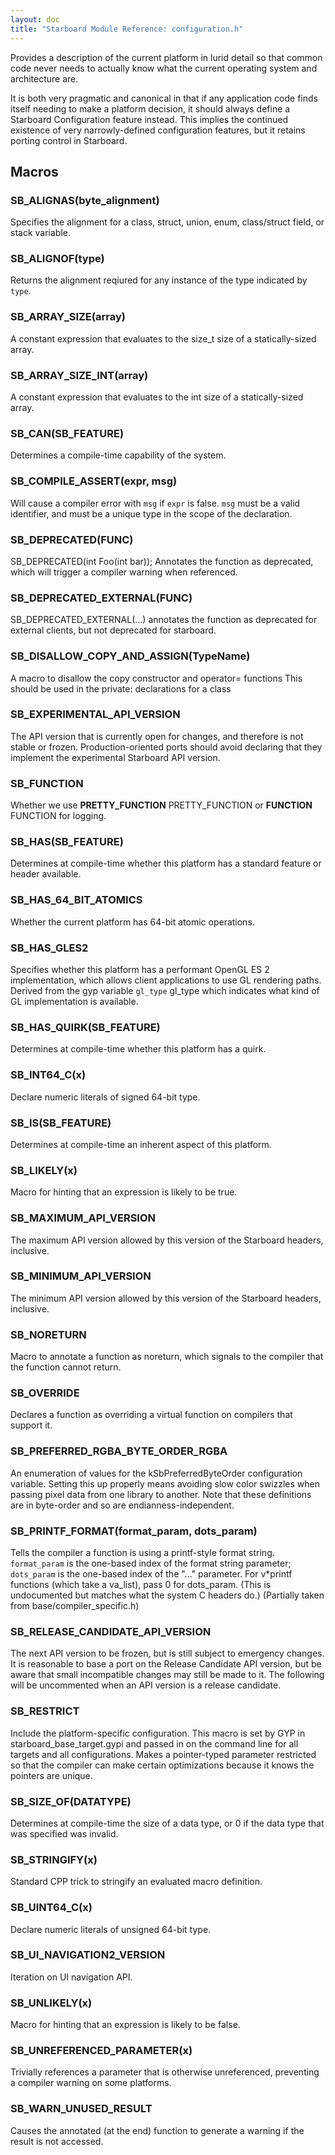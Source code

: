 ```yaml
---
layout: doc
title: "Starboard Module Reference: configuration.h"
---
```


Provides a description of the current platform in lurid detail so that common
code never needs to actually know what the current operating system and
architecture are.

It is both very pragmatic and canonical in that if any application code finds
itself needing to make a platform decision, it should always define a Starboard
Configuration feature instead. This implies the continued existence of very
narrowly-defined configuration features, but it retains porting control in
Starboard.

## Macros ##

### SB_ALIGNAS(byte_alignment) ###

Specifies the alignment for a class, struct, union, enum, class/struct field, or
stack variable.

### SB_ALIGNOF(type) ###

Returns the alignment reqiured for any instance of the type indicated by `type`.

### SB_ARRAY_SIZE(array) ###

A constant expression that evaluates to the size_t size of a statically-sized
array.

### SB_ARRAY_SIZE_INT(array) ###

A constant expression that evaluates to the int size of a statically-sized
array.

### SB_CAN(SB_FEATURE) ###

Determines a compile-time capability of the system.

### SB_COMPILE_ASSERT(expr, msg) ###

Will cause a compiler error with `msg` if `expr` is false. `msg` must be a valid
identifier, and must be a unique type in the scope of the declaration.

### SB_DEPRECATED(FUNC) ###

SB_DEPRECATED(int Foo(int bar)); Annotates the function as deprecated, which
will trigger a compiler warning when referenced.

### SB_DEPRECATED_EXTERNAL(FUNC) ###

SB_DEPRECATED_EXTERNAL(...) annotates the function as deprecated for external
clients, but not deprecated for starboard.

### SB_DISALLOW_COPY_AND_ASSIGN(TypeName) ###

A macro to disallow the copy constructor and operator= functions This should be
used in the private: declarations for a class

### SB_EXPERIMENTAL_API_VERSION ###

The API version that is currently open for changes, and therefore is not stable
or frozen. Production-oriented ports should avoid declaring that they implement
the experimental Starboard API version.

### SB_FUNCTION ###

Whether we use **PRETTY_FUNCTION** PRETTY_FUNCTION or **FUNCTION** FUNCTION for
logging.

### SB_HAS(SB_FEATURE) ###

Determines at compile-time whether this platform has a standard feature or
header available.

### SB_HAS_64_BIT_ATOMICS ###

Whether the current platform has 64-bit atomic operations.

### SB_HAS_GLES2 ###

Specifies whether this platform has a performant OpenGL ES 2 implementation,
which allows client applications to use GL rendering paths. Derived from the gyp
variable `gl_type` gl_type which indicates what kind of GL implementation is
available.

### SB_HAS_QUIRK(SB_FEATURE) ###

Determines at compile-time whether this platform has a quirk.

### SB_INT64_C(x) ###

Declare numeric literals of signed 64-bit type.

### SB_IS(SB_FEATURE) ###

Determines at compile-time an inherent aspect of this platform.

### SB_LIKELY(x) ###

Macro for hinting that an expression is likely to be true.

### SB_MAXIMUM_API_VERSION ###

The maximum API version allowed by this version of the Starboard headers,
inclusive.

### SB_MINIMUM_API_VERSION ###

The minimum API version allowed by this version of the Starboard headers,
inclusive.

### SB_NORETURN ###

Macro to annotate a function as noreturn, which signals to the compiler that the
function cannot return.

### SB_OVERRIDE ###

Declares a function as overriding a virtual function on compilers that support
it.

### SB_PREFERRED_RGBA_BYTE_ORDER_RGBA ###

An enumeration of values for the kSbPreferredByteOrder configuration variable.
Setting this up properly means avoiding slow color swizzles when passing pixel
data from one library to another. Note that these definitions are in byte-order
and so are endianness-independent.

### SB_PRINTF_FORMAT(format_param, dots_param) ###

Tells the compiler a function is using a printf-style format string.
`format_param` is the one-based index of the format string parameter;
`dots_param` is the one-based index of the "..." parameter. For v*printf
functions (which take a va_list), pass 0 for dots_param. (This is undocumented
but matches what the system C headers do.) (Partially taken from
base/compiler_specific.h)

### SB_RELEASE_CANDIDATE_API_VERSION ###

The next API version to be frozen, but is still subject to emergency changes. It
is reasonable to base a port on the Release Candidate API version, but be aware
that small incompatible changes may still be made to it. The following will be
uncommented when an API version is a release candidate.

### SB_RESTRICT ###

Include the platform-specific configuration. This macro is set by GYP in
starboard_base_target.gypi and passed in on the command line for all targets and
all configurations. Makes a pointer-typed parameter restricted so that the
compiler can make certain optimizations because it knows the pointers are
unique.

### SB_SIZE_OF(DATATYPE) ###

Determines at compile-time the size of a data type, or 0 if the data type that
was specified was invalid.

### SB_STRINGIFY(x) ###

Standard CPP trick to stringify an evaluated macro definition.

### SB_UINT64_C(x) ###

Declare numeric literals of unsigned 64-bit type.

### SB_UI_NAVIGATION2_VERSION ###

Iteration on UI navigation API.

### SB_UNLIKELY(x) ###

Macro for hinting that an expression is likely to be false.

### SB_UNREFERENCED_PARAMETER(x) ###

Trivially references a parameter that is otherwise unreferenced, preventing a
compiler warning on some platforms.

### SB_WARN_UNUSED_RESULT ###

Causes the annotated (at the end) function to generate a warning if the result
is not accessed.
